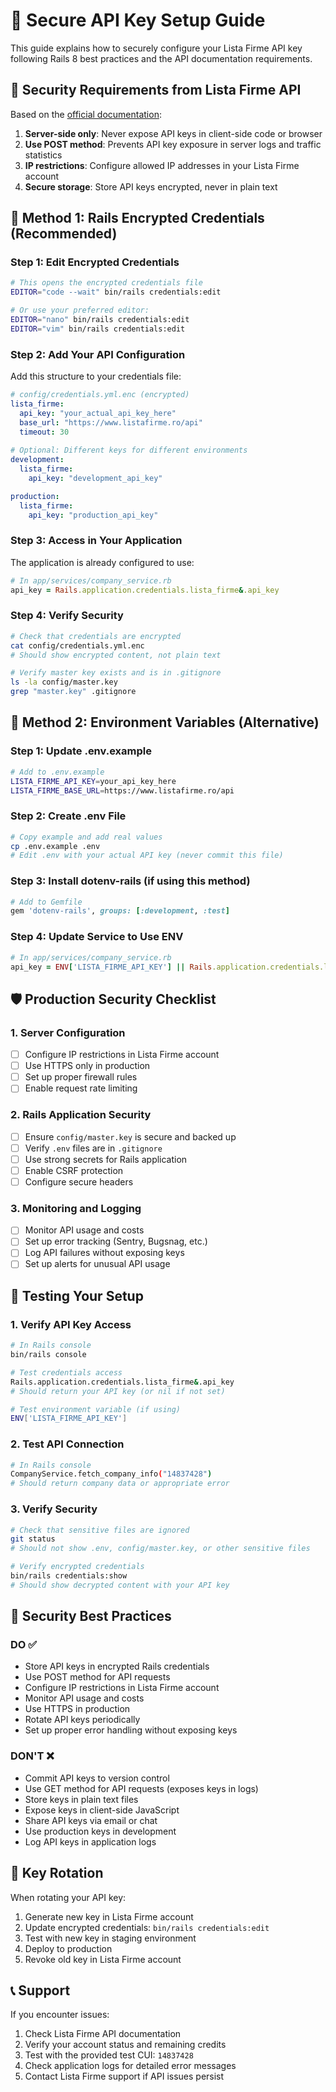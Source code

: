 # 🔐 Secure API Key Setup Guide

This guide explains how to securely configure your Lista Firme API key following Rails 8 best practices and the API documentation requirements.

## 🚨 Security Requirements from Lista Firme API

Based on the [official documentation](https://membri.listafirme.ro/specificatii/api-info-v2.asp):

1. **Server-side only**: Never expose API keys in client-side code or browser
2. **Use POST method**: Prevents API key exposure in server logs and traffic statistics
3. **IP restrictions**: Configure allowed IP addresses in your Lista Firme account
4. **Secure storage**: Store API keys encrypted, never in plain text

## 🔑 Method 1: Rails Encrypted Credentials (Recommended)

### Step 1: Edit Encrypted Credentials

```bash
# This opens the encrypted credentials file
EDITOR="code --wait" bin/rails credentials:edit

# Or use your preferred editor:
EDITOR="nano" bin/rails credentials:edit
EDITOR="vim" bin/rails credentials:edit
```

### Step 2: Add Your API Configuration

Add this structure to your credentials file:

```yaml
# config/credentials.yml.enc (encrypted)
lista_firme:
  api_key: "your_actual_api_key_here"
  base_url: "https://www.listafirme.ro/api"
  timeout: 30
  
# Optional: Different keys for different environments
development:
  lista_firme:
    api_key: "development_api_key"

production:
  lista_firme:
    api_key: "production_api_key"
```

### Step 3: Access in Your Application

The application is already configured to use:

```ruby
# In app/services/company_service.rb
api_key = Rails.application.credentials.lista_firme&.api_key
```

### Step 4: Verify Security

```bash
# Check that credentials are encrypted
cat config/credentials.yml.enc
# Should show encrypted content, not plain text

# Verify master key exists and is in .gitignore
ls -la config/master.key
grep "master.key" .gitignore
```

## 🔑 Method 2: Environment Variables (Alternative)

### Step 1: Update .env.example

```bash
# Add to .env.example
LISTA_FIRME_API_KEY=your_api_key_here
LISTA_FIRME_BASE_URL=https://www.listafirme.ro/api
```

### Step 2: Create .env File

```bash
# Copy example and add real values
cp .env.example .env
# Edit .env with your actual API key (never commit this file)
```

### Step 3: Install dotenv-rails (if using this method)

```ruby
# Add to Gemfile
gem 'dotenv-rails', groups: [:development, :test]
```

### Step 4: Update Service to Use ENV

```ruby
# In app/services/company_service.rb
api_key = ENV['LISTA_FIRME_API_KEY'] || Rails.application.credentials.lista_firme&.api_key
```

## 🛡️ Production Security Checklist

### 1. Server Configuration

- [ ] Configure IP restrictions in Lista Firme account
- [ ] Use HTTPS only in production
- [ ] Set up proper firewall rules
- [ ] Enable request rate limiting

### 2. Rails Application Security

- [ ] Ensure `config/master.key` is secure and backed up
- [ ] Verify `.env` files are in `.gitignore`
- [ ] Use strong secrets for Rails application
- [ ] Enable CSRF protection
- [ ] Configure secure headers

### 3. Monitoring and Logging

- [ ] Monitor API usage and costs
- [ ] Set up error tracking (Sentry, Bugsnag, etc.)
- [ ] Log API failures without exposing keys
- [ ] Set up alerts for unusual API usage

## 🔧 Testing Your Setup

### 1. Verify API Key Access

```bash
# In Rails console
bin/rails console

# Test credentials access
Rails.application.credentials.lista_firme&.api_key
# Should return your API key (or nil if not set)

# Test environment variable (if using)
ENV['LISTA_FIRME_API_KEY']
```

### 2. Test API Connection

```bash
# In Rails console
CompanyService.fetch_company_info("14837428")
# Should return company data or appropriate error
```

### 3. Verify Security

```bash
# Check that sensitive files are ignored
git status
# Should not show .env, config/master.key, or other sensitive files

# Verify encrypted credentials
bin/rails credentials:show
# Should show decrypted content with your API key
```

## 🚨 Security Best Practices

### DO ✅

- Store API keys in encrypted Rails credentials
- Use POST method for API requests
- Configure IP restrictions in Lista Firme account
- Monitor API usage and costs
- Use HTTPS in production
- Rotate API keys periodically
- Set up proper error handling without exposing keys

### DON'T ❌

- Commit API keys to version control
- Use GET method for API requests (exposes keys in logs)
- Store keys in plain text files
- Expose keys in client-side JavaScript
- Share API keys via email or chat
- Use production keys in development
- Log API keys in application logs

## 🔄 Key Rotation

When rotating your API key:

1. Generate new key in Lista Firme account
2. Update encrypted credentials: `bin/rails credentials:edit`
3. Test with new key in staging environment
4. Deploy to production
5. Revoke old key in Lista Firme account

## 📞 Support

If you encounter issues:

1. Check Lista Firme API documentation
2. Verify your account status and remaining credits
3. Test with the provided test CUI: `14837428`
4. Check application logs for detailed error messages
5. Contact Lista Firme support if API issues persist
